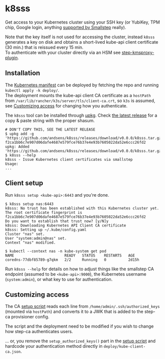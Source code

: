 # k8sss

Get access to your Kubernetes cluster using your SSH key (or YubiKey, TPM chip,
Google login, anything [supported by Smallstep](https://smallstep.com/docs/step-ca/provisioners/) really).

Note that the key itself is not used for accessing the cluster, instead `k8sss`
generates a key on disk and obtains a short-lived kube-api client certificate
(30 min.) that is reissued every 15 min.  
To authenticate with your cluster directly via an HSM see [step-kmsproxy-plugin](https://github.com/orbit-online/step-kmsproxy-plugin).

## Installation

The [Kubernetes manifest](deploy/kube-client-ca.yaml) can be deployed by
fetching the repo and running `kubectl apply -k deploy/`.  
The deployment mounts the kube-api client CA certificate as a `hostPath` from
`/var/lib/rancher/k3s/server/tls/client-ca.crt`, so `k3s` is assumed, see
[Customizing access](#customizing-access) for changing how you authenticate.

The `k8sss` tool can be installed through [μpkg](https://github.com/orbit-online/upkg).
Check [the latest release](https://github.com/andsens/k8sss/releases/latest) for
a copy & paste string with the proper shasum.

```
# DON'T COPY THIS, SEE THE LATEST RELEASE
$ upkg add -g 'https://github.com/andsens/k8sss/releases/download/v0.0.0/k8sss.tar.gz' f2ca1bb6c7e907d06dafe4687e579fce76b37e4e93b7605022da52e6ccc26fd2
upkg: Added 'https://github.com/andsens/k8sss/releases/download/v0.0.0/k8sss.tar.gz'
$ k8sss --help
k8sss - Issue Kubernetes client certificates via smallstep
Usage:
...
```

## Client setup

Run `k8sss setup <kube-api>:6443` and you're done.

```
$ k8sss setup nas:6443
k8sss: No trust has been established with this Kubernetes cluster yet.
The root certificate fingerprint is f2ca1bb6c7e907d06dafe4687e579fce76b37e4e93b7605022da52e6ccc26fd2
Do you want to establish that trust now? [y/N]y
k8sss: Downloading Kubernetes API Client CA certificate
k8sss: Setting up ~/.kube/config.yaml
Cluster "nas" set.
User "system:admin@nas" set.
Context "nas" modified.

$ kubectl --context nas -n kube-system get pod
NAME                       READY   STATUS    RESTARTS   AGE
coredns-77dbf85789-g7qkm   2/2     Running   0          2d15h
```

Run `k8sss --help` for details on how to adjust things like the smallstep CA
endpoint (assumed to be `<kube-api>:9000`), the Kubernetes username
(`system:admin`), or what key to use for authentication.

## Customizing access

The CA [setup script](deploy/setup-kube-client-ca-config.sh) reads each line
from `/home/admin/.ssh/authorized_keys` (mounted via `hostPath`) and converts
it to a JWK that is added to the step-ca provisioner config.

The script and the deployment need to be modified if you wish to change
how step-ca authenticates users.

... or, you remove the `setup_authorized_keys()` part in the [setup script](deploy/setup-kube-client-ca-config.sh)
and hardcode your authentication method directly in `deploy/kube-client-ca.json`.
